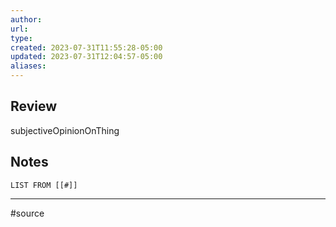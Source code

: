 ```yaml
---
author: 
url: 
type: 
created: 2023-07-31T11:55:28-05:00
updated: 2023-07-31T12:04:57-05:00
aliases:
---
```

## Review
subjectiveOpinionOnThing

## Notes
```dataview
LIST FROM [[#]]
```

---
#source 